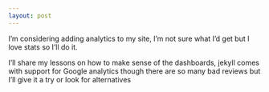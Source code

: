 ```yaml
---
layout: post
---
```


I’m considering adding analytics to my site, I’m not sure what I’d get but I love stats so I’ll do it. 

I’ll share my lessons on how to make sense of the dashboards, jekyll comes with support for Google analytics though there are so many bad reviews but I’ll give it a try or look for alternatives 

